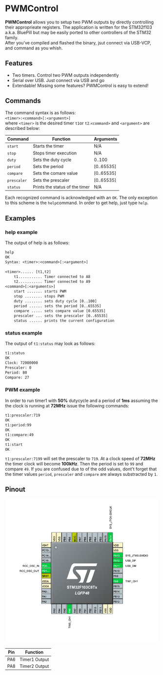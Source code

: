 # PWMControl
**PWMControl** allows you to setup two PWM outputs by directly controlling their approprieate registers. The application is written for the STM32f103 a.k.a. BluePill but may be easily ported to other controllers of the STM32 family.  
After you've compiled and flashed the binary, jsut connect via USB-VCP, and command as you whish.  
## Features

* Two timers. Control two PWM outputs independently
* Serial over USB. Just connect via USB and go
* Extendable! Missing some features? PWMControl is easy to extend!
## Commands        
The command syntax is as follows:  
`<timer>:<command>[:<argument>]`  
where `<timer>` is the desired timer `t1`or `t2`.`<command>` and `<argument>` are described below:

|Command      | Function         | Arguments |
|---|---|---|
|`start`|Starts the timer|N/A
|`stop`|Stops timer execution|N/A
|`duty`|Sets the duty cycle|0..100|
|`period`|Sets the period|[0..65535]
|`compare`|Sets the comare value|[0..65535]
|`prescaler`|Sets the prescaler|[0..65535]
|`status`|Prints the status of the timer|N/A

Each recognized command is acknowledged with an `OK`. The only exception to this scheme is the `help`command. In order to get help, just type `help`.

## Examples
### help example
The output of help is as follows:  
```
help
OK
Syntax: <timer>:<command>[:<argument>]

<timer>...... [t1,t2]
    t1........... Timer connected to A8
    t2........... Timer connected to A9
<command>[:<arguments>]
    start ....... starts PWM
    stop ........ stops PWM
    duty ........ sets duty cycle [0..100]
    period ...... sets the period [0..65535]
    compare ..... sets compare value [0.65535]
    prescaler ... sets the prescaler [0..65535]
    status ...... prints the current configuration
```
### status example
The output of `t1:status` may look as follows:
```
t1:status
OK
Clock: 72000000
Prescaler: 0
Period: 80
Compare: 27
```

### PWM example  
In order to run timer1 with **50%** dutycycle and a period of **1ms** assuming the the clock is running at **72MHz** issue the following commands:  
```
t1:prescaler:719
OK
t1:period:99
OK
t1:compare:49
OK
t1:start
OK
```
`t1:prescaler:7199` will set the prescaler to `719`. At a clock speed of **72MHz** the timer clock will become **100kHz**. Then the period is set to `99` and compare `49`. If you are confused due to of the odd values, dont't forget that the timer values `period`, `prescaler` and `compare` are always substracted by `1`.

## Pinout
![Pinout](pinout.png)

|Pin      | Function         |
|---|---|
|PA6|Timer1 Output|
|PA8|Timer2 Output|
